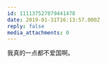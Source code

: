 ```yaml
---
id: 111137527879441478
date: 2019-01-31T16:13:57.000Z
reply: false
media_attachments: 0
---
```


我真的一点都不爱国啊。


